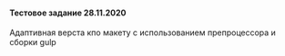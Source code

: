 #### Тестовое задание 28.11.2020
Адаптивная верста кпо макету с использованием препроцессора и сборки gulp
